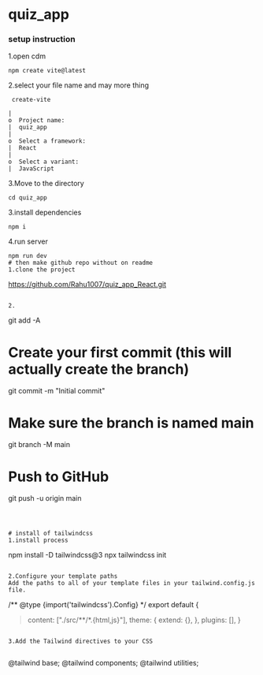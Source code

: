 # quiz_app

### setup instruction
1.open cdm
```
npm create vite@latest
```
2.select your file name and may more thing 
```
 create-vite

|
o  Project name:
|  quiz_app
|
o  Select a framework:
|  React
|
o  Select a variant:
|  JavaScript
```
3.Move to the directory
```
cd quiz_app
```
3.install dependencies
```
npm i
```
4.run server 
```
npm run dev
# then make github repo without on readme 
1.clone the project
```
https://github.com/Rahu1007/quiz_app_React.git

```

2.
```
git add -A

# Create your first commit (this will actually create the branch)
git commit -m "Initial commit"

# Make sure the branch is named main
git branch -M main

# Push to GitHub
git push -u origin main
```



# install of tailwindcss
1.install process

```
npm install -D tailwindcss@3
npx tailwindcss init
```

2.Configure your template paths
Add the paths to all of your template files in your tailwind.config.js file.

```
  /** @type {import('tailwindcss').Config} */
 export default {
>   content: ["./src/**/*.{html,js}"],
    theme: {
      extend: {},
    },
    plugins: [],
  }
```

3.Add the Tailwind directives to your CSS


```
@tailwind base;
@tailwind components;
@tailwind utilities;
```